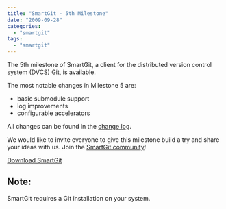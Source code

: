 ```yaml
---
title: "SmartGit - 5th Milestone"
date: "2009-09-28"
categories: 
  - "smartgit"
tags: 
  - "smartgit"
---
```


The 5th milestone of SmartGit, a client for the distributed version control system (DVCS) Git, is available.

The most notable changes in Milestone 5 are:

- basic submodule support
- log improvements
- configurable accelerators

All changes can be found in the [change log](http://www.syntevo.com/smartgit/changelog-eap.txt).

We would like to invite everyone to give this milestone build a try and share your ideas with us. Join the [SmartGit community](http://www.syntevo.com/smartgit/community.html)!

[Download SmartGit](http://www.syntevo.com/smartgit/early-access.html)

## Note:

SmartGit requires a Git installation on your system.
